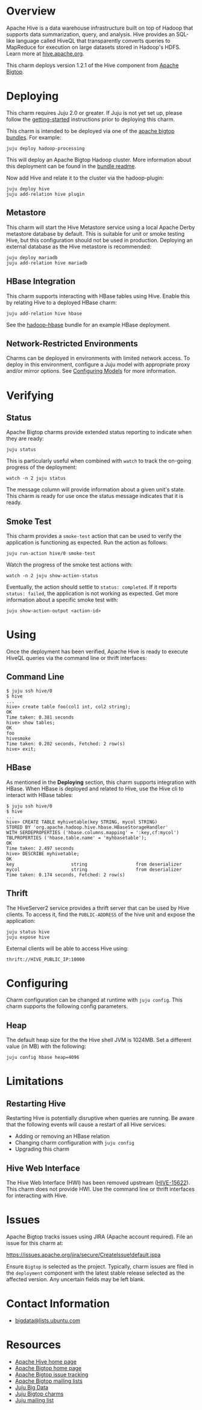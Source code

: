 <!--
  Licensed to the Apache Software Foundation (ASF) under one or more
  contributor license agreements.  See the NOTICE file distributed with
  this work for additional information regarding copyright ownership.
  The ASF licenses this file to You under the Apache License, Version 2.0
  (the "License"); you may not use this file except in compliance with
  the License.  You may obtain a copy of the License at

       http://www.apache.org/licenses/LICENSE-2.0

  Unless required by applicable law or agreed to in writing, software
  distributed under the License is distributed on an "AS IS" BASIS,
  WITHOUT WARRANTIES OR CONDITIONS OF ANY KIND, either express or implied.
  See the License for the specific language governing permissions and
  limitations under the License.
-->
# Overview

Apache Hive is a data warehouse infrastructure built on top of Hadoop that
supports data summarization, query, and analysis. Hive provides an SQL-like
language called HiveQL that transparently converts queries to MapReduce for
execution on large datasets stored in Hadoop's HDFS. Learn more at
[hive.apache.org][].

This charm deploys version 1.2.1 of the Hive component from [Apache Bigtop][].

[hive.apache.org]: http://hive.apache.org/
[Apache Bigtop]: http://bigtop.apache.org/


# Deploying

This charm requires Juju 2.0 or greater. If Juju is not yet set up, please
follow the [getting-started][] instructions prior to deploying this charm.

This charm is intended to be deployed via one of the [apache bigtop bundles][].
For example:

    juju deploy hadoop-processing

This will deploy an Apache Bigtop Hadoop cluster. More information about this
deployment can be found in the [bundle readme](https://jujucharms.com/hadoop-processing/).

Now add Hive and relate it to the cluster via the hadoop-plugin:

    juju deploy hive
    juju add-relation hive plugin

## Metastore
This charm will start the Hive Metastore service using a local Apache Derby
metastore database by default. This is suitable for unit or smoke testing Hive,
but this configuration should not be used in production. Deploying an external
database as the Hive metastore is recommended:

    juju deploy mariadb
    juju add-relation hive mariadb

## HBase Integration
This charm supports interacting with HBase tables using Hive. Enable this by
relating Hive to a deployed HBase charm:

    juju add-relation hive hbase

See the [hadoop-hbase][] bundle for an example HBase deployment.

## Network-Restricted Environments
Charms can be deployed in environments with limited network access. To deploy
in this environment, configure a Juju model with appropriate proxy and/or
mirror options. See [Configuring Models][] for more information.

[getting-started]: https://jujucharms.com/docs/stable/getting-started
[apache bigtop bundles]: https://jujucharms.com/u/bigdata-charmers/#bundles
[Configuring Models]: https://jujucharms.com/docs/stable/models-config
[hadoop-hbase]: https://jujucharms.com/hadoop-hbase/


# Verifying

## Status
Apache Bigtop charms provide extended status reporting to indicate when they
are ready:

    juju status

This is particularly useful when combined with `watch` to track the on-going
progress of the deployment:

    watch -n 2 juju status

The message column will provide information about a given unit's state.
This charm is ready for use once the status message indicates that it is
ready.

## Smoke Test
This charm provides a `smoke-test` action that can be used to verify the
application is functioning as expected. Run the action as follows:

    juju run-action hive/0 smoke-test

Watch the progress of the smoke test actions with:

    watch -n 2 juju show-action-status

Eventually, the action should settle to `status: completed`.  If it
reports `status: failed`, the application is not working as expected. Get
more information about a specific smoke test with:

    juju show-action-output <action-id>


# Using

Once the deployment has been verified, Apache Hive is ready to execute HiveQL
queries via the command line or thrift interfaces:

## Command Line

    $ juju ssh hive/0
    $ hive
    ...
    hive> create table foo(col1 int, col2 string);
    OK
    Time taken: 0.381 seconds
    hive> show tables;
    OK
    foo
    hivesmoke
    Time taken: 0.202 seconds, Fetched: 2 row(s)
    hive> exit;

## HBase
As mentioned in the **Deploying** section, this charm supports integration
with HBase. When HBase is deployed and related to Hive, use the Hive cli to
interact with HBase tables:

    $ juju ssh hive/0
    $ hive
    ...
    hive> CREATE TABLE myhivetable(key STRING, mycol STRING)
    STORED BY 'org.apache.hadoop.hive.hbase.HBaseStorageHandler'
    WITH SERDEPROPERTIES ('hbase.columns.mapping' = ':key,cf:mycol')
    TBLPROPERTIES ('hbase.table.name' = 'myhbasetable');
    OK
    Time taken: 2.497 seconds
    hive> DESCRIBE myhivetable;
    OK
    key                 	string              	from deserializer
    mycol               	string              	from deserializer
    Time taken: 0.174 seconds, Fetched: 2 row(s)

## Thrift
The HiveServer2 service provides a thrift server that can be used by Hive
clients. To access it, find the `PUBLIC-ADDRESS` of the hive unit and expose
the application:

    juju status hive
    juju expose hive

External clients will be able to access Hive using:

    thrift://HIVE_PUBLIC_IP:10000


# Configuring

Charm configuration can be changed at runtime with `juju config`. This charm
supports the following config parameters.

## Heap
The default heap size for the the Hive shell JVM is 1024MB. Set a different
value (in MB) with the following:

    juju config hbase heap=4096


# Limitations

## Restarting Hive
Restarting Hive is potentially disruptive when queries are running. Be aware
that the following events will cause a restart of all Hive services:

- Adding or removing an HBase relation
- Changing charm configuration with `juju config`
- Upgrading this charm

## Hive Web Interface
The Hive Web Interface (HWI) has been removed upstream ([HIVE-15622][]). This
charm does not provide HWI. Use the command line or thrift interfaces for
interacting with Hive.

[HIVE-15622]: https://issues.apache.org/jira/browse/HIVE-15622

# Issues

Apache Bigtop tracks issues using JIRA (Apache account required). File an
issue for this charm at:

https://issues.apache.org/jira/secure/CreateIssue!default.jspa

Ensure `Bigtop` is selected as the project. Typically, charm issues are filed
in the `deployment` component with the latest stable release selected as the
affected version. Any uncertain fields may be left blank.


# Contact Information

- <bigdata@lists.ubuntu.com>


# Resources

- [Apache Hive home page](http://hive.apache.org/)
- [Apache Bigtop home page](http://bigtop.apache.org/)
- [Apache Bigtop issue tracking](http://bigtop.apache.org/issue-tracking.html)
- [Apache Bigtop mailing lists](http://bigtop.apache.org/mail-lists.html)
- [Juju Big Data](https://jujucharms.com/big-data)
- [Juju Bigtop charms](https://jujucharms.com/q/bigtop)
- [Juju mailing list](https://lists.ubuntu.com/mailman/listinfo/juju)
